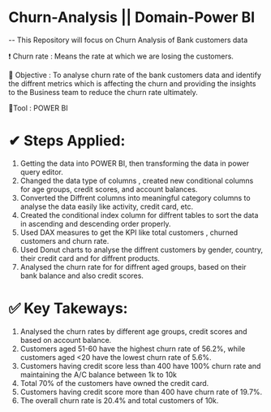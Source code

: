 # Churn-Analysis || Domain-Power BI
-- This Repository will focus on Churn Analysis of Bank customers data 

❗  Churn rate : Means the rate at which we are losing the customers.

🌱 Objective : To analyse churn rate of the bank customers data and identify the diffrent metrics which is affecting the churn and providing the insights to the Business team to reduce the churn rate ultimately.

 📌Tool : POWER BI 

 # ✔ Steps Applied:
 1. Getting the data into POWER BI, then transforming the data in power query editor.
 2. Changed the data type of columns , created new conditional columns for age groups, credit scores, and account balances.
 3. Converted the Diffrent columns into meaningful category columns to analyse the data easily like activity, credit card, etc.
 4. Created the conditional index column for diffrent tables to sort the data in ascending and descending order properly.
 5. Used DAX measures to get the KPI like total customers , churned customers and churn rate.
 6. Used Donut charts to analyse the diffrent customers by gender, country, their credit card and for diffrent products.
 7. Analysed the churn rate for for diffrent aged groups, based on their bank balance and also credit scores.

# ✅ Key Takeways:
1. Analysed the churn rates by different age groups, credit scores and based on account balance.
2. Customers aged 51-60 have the highest churn rate of 56.2%, while customers aged <20 have the lowest churn rate of 5.6%.
3. Customers having credit score less than 400 have 100% churn rate and maintaining the A/C balance between 1k to 10k
4. Total 70% of the customers have owned the credit card.
5. Customers having credit score more than 400 have churn rate of 19.7%.
6. The overall churn rate is 20.4% and total customers of 10k.



    

